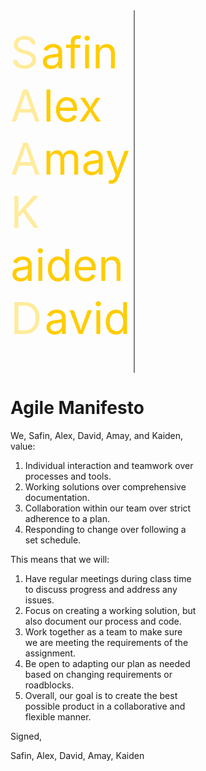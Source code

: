 <style>
.spanCapital {
    font-size: 70px;
    color: #ffeb9b;
}
.spanNormal {
    color: #ffcc00;
    font-size: 70px;
}
.div1 {
    text-align: center;
    font-size: 30px;
    color: white;
    padding-bottom: 50px;
    display: flex;
    align-items: center;
    justify-content: center;
    height: 500px;
}
.vertical {
    float: left;
    width: 1px;
    height: 580px;
    border-left: gray solid 2px;
    padding-left: 10px;
}
.one {   
    float: left;
    width: 39%;
    padding-top: 25px;
    padding-right: -10px;
}
.two {
    float: left;
    width: 59%;
}
.p1 {
    text-indent: 50px;
}
</style>
<body>
<div1 style="vertical-align: middle;" class="one">
    <span class="spanCapital">S</span>
    <span class="spanNormal">afin</span><br>
    <span class="spanCapital">A</span>
    <span class="spanNormal">lex</span><br>
    <span class="spanCapital">A</span>
    <span class="spanNormal">may</span><br>
    <span class="spanCapital">K</span>
    <span class="spanNormal">aiden</span><br>
    <span class="spanCapital">D</span>
    <span class="spanNormal">avid</span>
</div1>
<div class = "vertical"></div>
<div1 class="two">
<h1>Agile Manifesto</h1>

<p>We, Safin, Alex, David, Amay, and Kaiden, value:</p>
<ol>
    <li>Individual interaction and teamwork over processes and tools.</li>
    <li>Working solutions over comprehensive documentation.</li>
    <li>Collaboration within our team over strict adherence to a plan.</li>
    <li>Responding to change over following a set schedule.</li>
</ol>
<p>This means that we will:</p>
<ol>
    <li>Have regular meetings during class time to discuss progress and address any issues.</li>
    <li>Focus on creating a working solution, but also document our process and code.</li>
    <li>Work together as a team to make sure we are meeting the requirements of the assignment.</li>
    <li>Be open to adapting our plan as needed based on changing requirements or roadblocks.</li>
    <li>Overall, our goal is to create the best possible product in a collaborative and flexible manner.</li>
</ol>
<p>Signed,</p>
<p1>
Safin, Alex, David, Amay, Kaiden
</p1>
</div1>
<br>
<br>